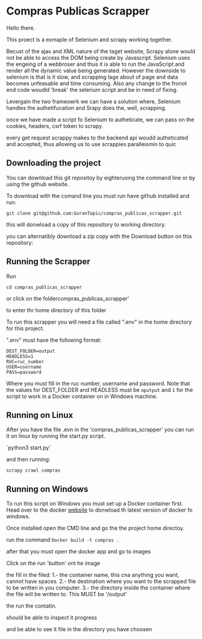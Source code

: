 # Compras Publicas Scrapper

Hello there. 

This proect is a exmaple of Selenium and scrapy working together. 

Becust of the ajax and XML nature of the taget website, Scrapy alone would not be able to access the DOM being create by Javascript.
Selenium uses the engeing of a webbroser and thus it is able to run the JavaScript and render all the dynamic value being generated.
However the downside to selenium is that is it slow, and scrapping lage about of page and data becomes unfeasable and time consuming.
Also any change to the fronot end code woudld 'break' the selerium script and be in need of fixing. 

Levergain the two frameowrk we can have a solution where, Selenium handles the authetifucation and Srapy does the, well, scrapping.

once we have made a script fo Selenium to autheticate, we can pass on the cookies, headers, csrf token to scrapy.

every get request scrappy makes to the backend api woudd autheticated and accepted, thus allowing us to use scrappies paralleismin to quic

## Downloading the project

You can download this git repositoy by eighterusing the command line or by using the github website. 

To download with the comand line you must run have github installed and run:

`git clone git@github.com:GoranTopic/compras_publicas_scrapper.git`

this will donwload a copy of this repository to working directory.
 
you can alternatibly download a zip copy with the Download button on this repository:




## Running the Scrapper
Run 

`cd compras_publicas_scrapper`

or click on the foldercompras_publicas_scrapper'

to enter thr home directory of this folder


To run this scrapper you will need a file called ".env" in the home directory for this project.

".env" must have the following format: 

```
DEST_FOLDER=output
HEADLESS=1
RUC=ruc_number
USER=username
PASS=password
```

Where you must fill in the ruc number, username and password.
Note that the values for DEST_FOLDER and HEADLESS must be `oputput` and `1` for the script to work in a Docker container on in Windows machine.

## Running on Linux
After you have the file .evn in the 'compras_publicas_scrapper' you can run it on linux by running the start.py script. 

`python3 start.py'

and then running: 

`scrapy crawl compras`

 
## Running on Windows

To run this script on Windows you must set up a Docker container first. Head over to the docker [website](https://www.docker.com/products/docker-desktop) to donwload th latest version of docker fo windows.

Once installed open the CMD line and go the the project home directoy.

run the command `Docker build -t compras .`

after that you must open the docker app and go to images

Click on the run 'button' ont he image

the fill in the filed:
1.- the container name, this cna anything you want, cannot have spaces. 
2.- the destination where you want to the scrapped file to be written in you computer.
3.- the directory inside the container where the file will be written to. This MUST be '/output'

the run the contatin. 

should be able to inspect it progress

and be able to see it file in the directory you have choosen

